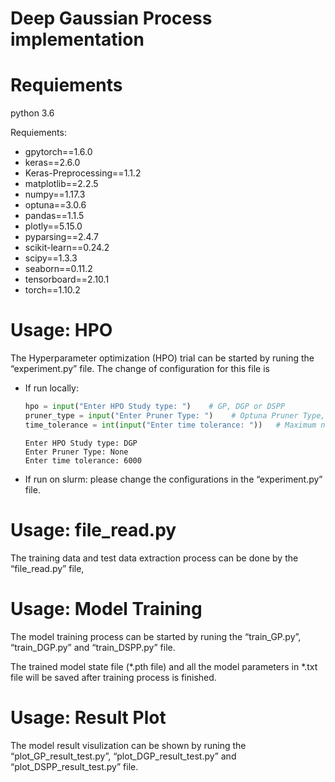 # Deep Gaussian Process implementation

# Requiements

python 3.6

Requiements:

- gpytorch==1.6.0
- keras==2.6.0
- Keras-Preprocessing==1.1.2
- matplotlib==2.2.5
- numpy==1.17.3
- optuna==3.0.6
- pandas==1.1.5
- plotly==5.15.0
- pyparsing==2.4.7
- scikit-learn==0.24.2
- scipy==1.3.3
- seaborn==0.11.2
- tensorboard==2.10.1
- torch==1.10.2

# Usage: HPO

The Hyperparameter optimization (HPO) trial can be started by runing the “experiment.py” file. The change of configuration for this file is 

- If run locally:
    
    ```python
    hpo = input("Enter HPO Study type: ")    # GP, DGP or DSPP
    pruner_type = input("Enter Pruner Type: ")    # Optuna Pruner Type, either "None" or "HB" for Hyperband
    time_tolerance = int(input("Enter time tolerance: "))   # Maximum number of seconds before cancel a HPO trial
    ```
    
    ```
    Enter HPO Study type: DGP
    Enter Pruner Type: None
    Enter time tolerance: 6000
    ```
    

- If run on slurm: please change the configurations in the “experiment.py” file.

# Usage: file_read.py

The training data and test data extraction process can be done by the “file_read.py” file,  

# Usage: Model Training

The model training process can be started by runing the “train_GP.py”, “train_DGP.py” and “train_DSPP.py” file.

The trained model state file (*.pth file) and all the model parameters in *.txt file will be saved after training process is finished.

# Usage: Result Plot

The model result visulization can be shown by runing the “plot_GP_result_test.py”, “plot_DGP_result_test.py” and “plot_DSPP_result_test.py” file.
